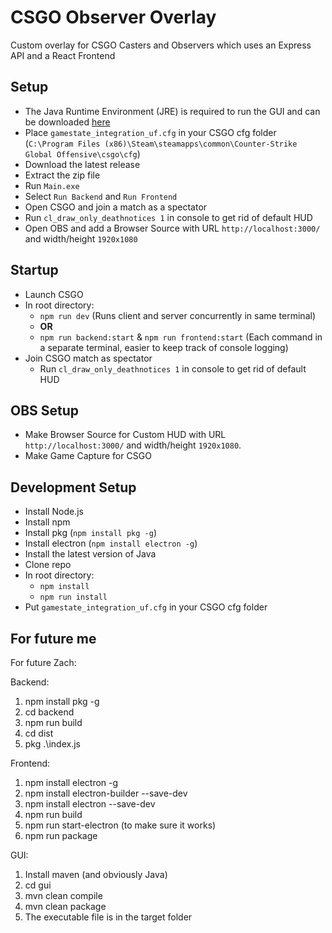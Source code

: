 # CSGO Observer Overlay

Custom overlay for CSGO Casters and Observers which uses an Express API and a React Frontend

## Setup

-   The Java Runtime Environment (JRE) is required to run the GUI and can be downloaded [here](https://www.java.com/en/download/)
-   Place `gamestate_integration_uf.cfg` in your CSGO cfg folder (`C:\Program Files (x86)\Steam\steamapps\common\Counter-Strike Global Offensive\csgo\cfg`)
-   Download the latest release
-   Extract the zip file
-   Run `Main.exe`
-   Select `Run Backend` and `Run Frontend`
-   Open CSGO and join a match as a spectator
-   Run `cl_draw_only_deathnotices 1` in console to get rid of default HUD
-   Open OBS and add a Browser Source with URL `http://localhost:3000/` and width/height `1920x1080`

## Startup

-   Launch CSGO
-   In root directory:
    -   `npm run dev` (Runs client and server concurrently in same terminal)
    -   **OR**
    -   `npm run backend:start` & `npm run frontend:start` (Each command in a separate terminal, easier to keep track of console logging)
-   Join CSGO match as spectator
    -   Run `cl_draw_only_deathnotices 1` in console to get rid of default HUD

## OBS Setup

-   Make Browser Source for Custom HUD with URL `http://localhost:3000/` and width/height `1920x1080`.
-   Make Game Capture for CSGO

<!--- At halftime, when teams switch, click on the browser source, select 'interact' and press tilde ` to switch the sides and logos if needed --->

## Development Setup

-   Install Node.js
-   Install npm
-   Install pkg (`npm install pkg -g`)
-   Install electron (`npm install electron -g`)
-   Install the latest version of Java
-   Clone repo
-   In root directory:
    -   `npm install`
    -   `npm run install`
-   Put `gamestate_integration_uf.cfg` in your CSGO cfg folder

## For future me

For future Zach:

Backend:

1. npm install pkg -g
2. cd backend
3. npm run build
4. cd dist
5. pkg .\index.js

Frontend:

1. npm install electron -g
2. npm install electron-builder --save-dev
3. npm install electron --save-dev
4. npm run build
5. npm run start-electron (to make sure it works)
6. npm run package

GUI:

1. Install maven (and obviously Java)
2. cd gui
3. mvn clean compile
4. mvn clean package
5. The executable file is in the target folder
